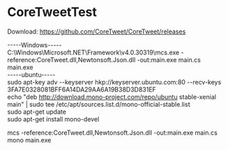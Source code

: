 # CoreTweetTest  

Download: https://github.com/CoreTweet/CoreTweet/releases  

-----Windows-----  
C:\Windows\Microsoft.NET\Framework\v4.0.30319\mcs.exe -reference:CoreTweet.dll,Newtonsoft.Json.dll -out:main.exe main.cs  
main.exe  
-----ubuntu-----  
sudo apt-key adv --keyserver hkp://keyserver.ubuntu.com:80 --recv-keys 3FA7E0328081BFF6A14DA29AA6A19B38D3D831EF  
echo "deb http://download.mono-project.com/repo/ubuntu stable-xenial main" | sudo tee /etc/apt/sources.list.d/mono-official-stable.list  
sudo apt-get update  
sudo apt-get install mono-devel  
  
mcs -reference:CoreTweet.dll,Newtonsoft.Json.dll -out:main.exe main.cs  
mono main.exe  
